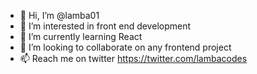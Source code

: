 - 👋 Hi, I’m @lamba01
- 👀 I’m interested in front end development
- 🌱 I’m currently learning React
- 💞️ I’m looking to collaborate on any frontend project
- 📫 Reach me on twitter https://twitter.com/lambacodes 


<!---
lamba01/lamba01 is a ✨ special ✨ repository because its `README.md` (this file) appears on your GitHub profile.
You can click the Preview link to take a look at your changes.
--->

